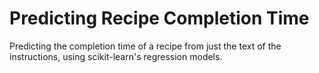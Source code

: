 # Predicting Recipe Completion Time
Predicting the completion time of a recipe from just the text of the instructions, using scikit-learn's regression models.

